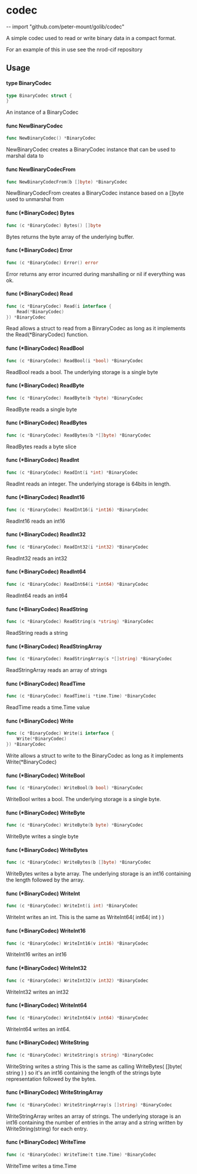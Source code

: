 # codec
--
    import "github.com/peter-mount/golib/codec"

A simple codec used to read or write binary data in a compact format.

For an example of this in use see the nrod-cif repository

## Usage

#### type BinaryCodec

```go
type BinaryCodec struct {
}
```

An instance of a BinaryCodec

#### func  NewBinaryCodec

```go
func NewBinaryCodec() *BinaryCodec
```
NewBinaryCodec creates a BinaryCodec instance that can be used to marshal data
to

#### func  NewBinaryCodecFrom

```go
func NewBinaryCodecFrom(b []byte) *BinaryCodec
```
NewBinaryCodecFrom creates a BinaryCodec instance based on a []byte used to
unmarshal from

#### func (*BinaryCodec) Bytes

```go
func (c *BinaryCodec) Bytes() []byte
```
Bytes returns the byte array of the underlying buffer.

#### func (*BinaryCodec) Error

```go
func (c *BinaryCodec) Error() error
```
Error returns any error incurred during marshalling or nil if everything was ok.

#### func (*BinaryCodec) Read

```go
func (c *BinaryCodec) Read(i interface {
	Read(*BinaryCodec)
}) *BinaryCodec
```
Read allows a struct to read from a BinraryCodec as long as it implements the
Read(*BinaryCodec) function.

#### func (*BinaryCodec) ReadBool

```go
func (c *BinaryCodec) ReadBool(i *bool) *BinaryCodec
```
ReadBool reads a bool. The underlying storage is a single byte

#### func (*BinaryCodec) ReadByte

```go
func (c *BinaryCodec) ReadByte(b *byte) *BinaryCodec
```
ReadByte reads a single byte

#### func (*BinaryCodec) ReadBytes

```go
func (c *BinaryCodec) ReadBytes(b *[]byte) *BinaryCodec
```
ReadBytes reads a byte slice

#### func (*BinaryCodec) ReadInt

```go
func (c *BinaryCodec) ReadInt(i *int) *BinaryCodec
```
ReadInt reads an integer. The underlying storage is 64bits in length.

#### func (*BinaryCodec) ReadInt16

```go
func (c *BinaryCodec) ReadInt16(i *int16) *BinaryCodec
```
ReadInt16 reads an int16

#### func (*BinaryCodec) ReadInt32

```go
func (c *BinaryCodec) ReadInt32(i *int32) *BinaryCodec
```
ReadInt32 reads an int32

#### func (*BinaryCodec) ReadInt64

```go
func (c *BinaryCodec) ReadInt64(i *int64) *BinaryCodec
```
ReadInt64 reads an int64

#### func (*BinaryCodec) ReadString

```go
func (c *BinaryCodec) ReadString(s *string) *BinaryCodec
```
ReadString reads a string

#### func (*BinaryCodec) ReadStringArray

```go
func (c *BinaryCodec) ReadStringArray(s *[]string) *BinaryCodec
```
ReadStringArray reads an array of strings

#### func (*BinaryCodec) ReadTime

```go
func (c *BinaryCodec) ReadTime(i *time.Time) *BinaryCodec
```
ReadTime reads a time.Time value

#### func (*BinaryCodec) Write

```go
func (c *BinaryCodec) Write(i interface {
	Write(*BinaryCodec)
}) *BinaryCodec
```
Write allows a struct to write to the BinaryCodec as long as it implements
Write(*BinaryCodec)

#### func (*BinaryCodec) WriteBool

```go
func (c *BinaryCodec) WriteBool(b bool) *BinaryCodec
```
WriteBool writes a bool. The underlying storage is a single byte.

#### func (*BinaryCodec) WriteByte

```go
func (c *BinaryCodec) WriteByte(b byte) *BinaryCodec
```
WriteByte writes a single byte

#### func (*BinaryCodec) WriteBytes

```go
func (c *BinaryCodec) WriteBytes(b []byte) *BinaryCodec
```
WriteBytes writes a byte array. The underlying storage is an int16 containing
the length followed by the array.

#### func (*BinaryCodec) WriteInt

```go
func (c *BinaryCodec) WriteInt(i int) *BinaryCodec
```
WriteInt writes an int. This is the same as WriteInt64( int64( int ) )

#### func (*BinaryCodec) WriteInt16

```go
func (c *BinaryCodec) WriteInt16(v int16) *BinaryCodec
```
WriteInt16 writes an int16

#### func (*BinaryCodec) WriteInt32

```go
func (c *BinaryCodec) WriteInt32(v int32) *BinaryCodec
```
WriteInt32 writes an int32

#### func (*BinaryCodec) WriteInt64

```go
func (c *BinaryCodec) WriteInt64(v int64) *BinaryCodec
```
WriteInt64 writes an int64.

#### func (*BinaryCodec) WriteString

```go
func (c *BinaryCodec) WriteString(s string) *BinaryCodec
```
WriteString writes a string This is the same as calling WriteBytes( []byte(
string ) ) so it's an int16 containing the length of the strings byte
representation followed by the bytes.

#### func (*BinaryCodec) WriteStringArray

```go
func (c *BinaryCodec) WriteStringArray(s []string) *BinaryCodec
```
WriteStringArray writes an array of strings. The underlying storage is an int16
containing the number of entries in the array and a string written by
WriteString(string) for each entry.

#### func (*BinaryCodec) WriteTime

```go
func (c *BinaryCodec) WriteTime(t time.Time) *BinaryCodec
```
WriteTime writes a time.Time
